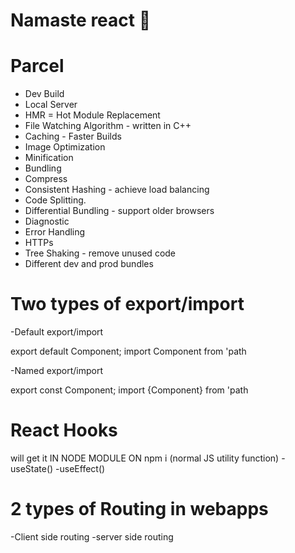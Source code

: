 # Namaste react 🚀

# Parcel

- Dev Build
- Local Server
- HMR = Hot Module Replacement
- File Watching Algorithm - written in C++
- Caching - Faster Builds
- Image Optimization
- Minification
- Bundling
- Compress
- Consistent Hashing - achieve load balancing
- Code Splitting.
- Differential Bundling - support older browsers
- Diagnostic
- Error Handling
- HTTPs
- Tree Shaking - remove unused code
- Different dev and prod bundles

# Two types of export/import

-Default export/import

export default Component;
import Component from 'path

-Named export/import

export const Component;
import {Component} from 'path

# React Hooks

will get it IN NODE MODULE ON npm i
(normal JS utility function)
-useState()
-useEffect()

# 2 types of Routing in webapps
-Client side routing
-server side routing
